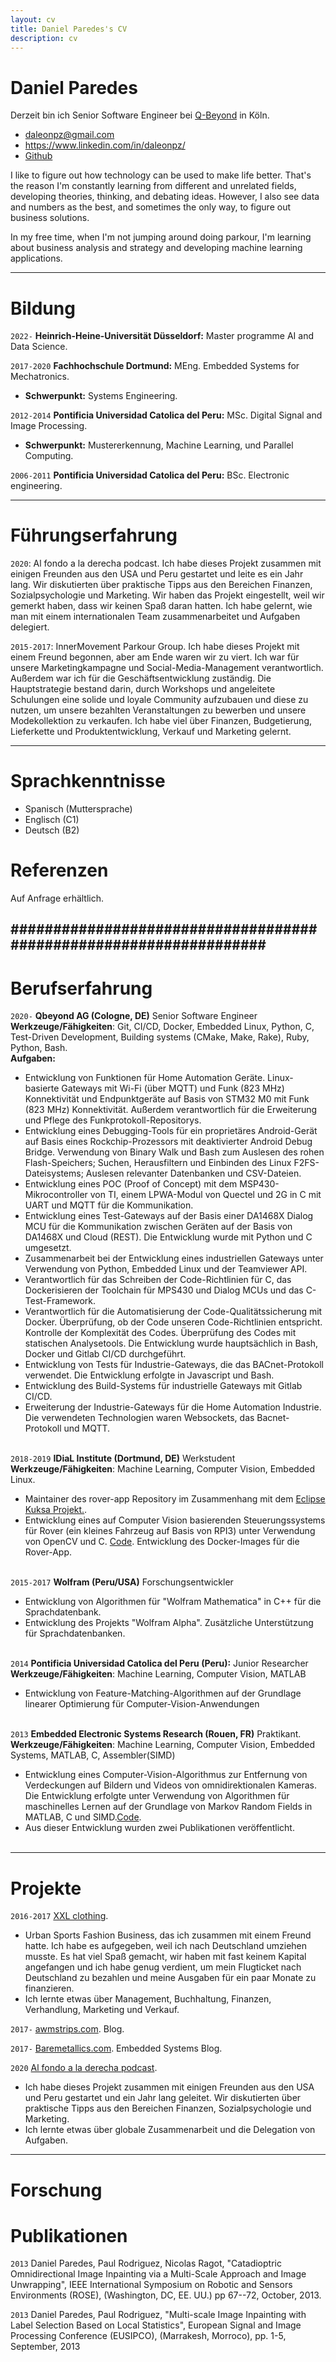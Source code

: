 ```yaml
---
layout: cv
title: Daniel Paredes's CV
description: cv 
---
```


# Daniel Paredes
Derzeit bin ich Senior Software Engineer bei [Q-Beyond](https://www.qbeyond.de/) in Köln.

* <a href="mailto:daleonpz@gmail.com">daleonpz@gmail.com</a>
* <a href="https://www.linkedin.com/in/daniel-paredes-2522b91a7/">https://www.linkedin.com/in/daleonpz/</a>
* <a href="http://github.com/daleonpz">Github</a>

I like to figure out how technology can be used to make life better. That's the reason I'm constantly learning from different and unrelated fields, developing theories,  thinking, and debating ideas. However, I also see data and numbers as the best, and sometimes the only way, to figure out business solutions. 

In my free time, when I'm not jumping around doing parkour, I'm learning about business analysis and strategy and developing machine learning applications.

---
# Bildung 
`2022-`
__Heinrich-Heine-Universität Düsseldorf:__ Master programme AI and Data Science.  

`2017-2020`
__Fachhochschule Dortmund:__  MEng. Embedded Systems for Mechatronics.  
- **Schwerpunkt:** Systems Engineering.

`2012-2014`
__Pontificia Universidad Catolica del Peru:__ MSc. Digital Signal and Image Processing. 
- **Schwerpunkt:** Mustererkennung, Machine Learning, und Parallel Computing.

`2006-2011`
__Pontificia Universidad Catolica del Peru:__ BSc. Electronic engineering.

---
# Führungserfahrung 
`2020`: Al fondo a la derecha podcast. Ich habe dieses Projekt zusammen mit einigen Freunden aus den USA und Peru gestartet und leite es ein Jahr lang. Wir diskutierten über praktische Tipps aus den Bereichen Finanzen, Sozialpsychologie und Marketing. Wir haben das Projekt eingestellt, weil wir gemerkt haben, dass wir keinen Spaß daran hatten. Ich habe gelernt, wie man mit einem internationalen Team zusammenarbeitet und Aufgaben delegiert.

`2015-2017`: InnerMovement Parkour Group. Ich habe dieses Projekt mit einem Freund begonnen, aber am Ende waren wir zu viert. Ich war für unsere Marketingkampagne und Social-Media-Management verantwortlich. Außerdem war ich für die Geschäftsentwicklung zuständig. Die Hauptstrategie bestand darin, durch Workshops und angeleitete Schulungen eine solide und loyale Community aufzubauen und diese zu nutzen, um unsere bezahlten Veranstaltungen zu bewerben und unsere Modekollektion zu verkaufen. Ich habe viel über Finanzen, Budgetierung, Lieferkette und Produktentwicklung, Verkauf und Marketing gelernt.

---
# Sprachkenntnisse
- Spanisch (Muttersprache)
- Englisch (C1)
- Deutsch (B2)

# Referenzen
Auf Anfrage erhältlich.

##################################################################
---
# Berufserfahrung 
`2020-` 
__Qbeyond AG (Cologne, DE)__ Senior Software Engineer  
__Werkzeuge/Fähigkeiten__: Git, CI/CD, Docker, Embedded Linux, Python, C, Test-Driven Development, Building systems (CMake, Make, Rake), Ruby, Python, Bash.  
**Aufgaben:**  
- Entwicklung von Funktionen für Home Automation Geräte. Linux-basierte Gateways mit Wi-Fi (über MQTT) und Funk (823 MHz) Konnektivität und Endpunktgeräte auf Basis von STM32 M0 mit Funk (823 MHz) Konnektivität. Außerdem verantwortlich für die Erweiterung und Pflege des Funkprotokoll-Repositorys.
- Entwicklung eines Debugging-Tools für ein proprietäres Android-Gerät auf Basis eines Rockchip-Prozessors mit deaktivierter Android Debug Bridge. Verwendung von Binary Walk und Bash zum Auslesen des rohen Flash-Speichers; Suchen, Herausfiltern und Einbinden des Linux F2FS-Dateisystems; Auslesen relevanter Datenbanken und CSV-Dateien.
- Entwicklung eines POC (Proof of Concept) mit dem MSP430-Mikrocontroller von TI, einem LPWA-Modul von Quectel und 2G in C mit UART und MQTT für die Kommunikation.
- Entwicklung eines Test-Gateways auf der Basis einer DA1468X Dialog MCU für die Kommunikation zwischen Geräten auf der Basis von DA1468X und Cloud (REST).  Die Entwicklung wurde mit Python und C umgesetzt.
- Zusammenarbeit bei der Entwicklung eines industriellen Gateways unter Verwendung von Python, Embedded Linux und der Teamviewer API.
- Verantwortlich für das Schreiben der Code-Richtlinien für C, das Dockerisieren der Toolchain für MPS430 und Dialog MCUs und das C-Test-Framework.
- Verantwortlich für die Automatisierung der Code-Qualitätssicherung mit Docker. Überprüfung, ob der Code unseren Code-Richtlinien entspricht. Kontrolle der Komplexität des Codes. Überprüfung des Codes mit statischen Analysetools. Die Entwicklung wurde hauptsächlich in Bash, Docker und Gitlab CI/CD durchgeführt.
- Entwicklung von Tests für Industrie-Gateways, die das BACnet-Protokoll verwendet. Die Entwicklung erfolgte in Javascript und Bash.
- Entwicklung des Build-Systems für industrielle Gateways mit Gitlab CI/CD.
- Erweiterung der Industrie-Gateways für die Home Automation Industrie. Die verwendeten Technologien waren Websockets, das Bacnet-Protokoll und MQTT. 
\
&nbsp;

`2018-2019`
__IDiaL Institute (Dortmund, DE)__ Werkstudent  
__Werkzeuge/Fähigkeiten__: Machine Learning, Computer Vision, Embedded Linux.  
- Maintainer des rover-app Repository im Zusammenhang mit dem [Eclipse Kuksa Projekt.](https://github.com/app4mc-rover/rover-app).
- Entwicklung eines auf Computer Vision basierenden Steuerungssystems für Rover (ein kleines Fahrzeug auf Basis von RPI3) unter Verwendung von OpenCV und C. [Code](https://github.com/app4mc-rover/rover-app/blob/5b9b3715d33f3e6912ed89745b7312b82735ce85/src/examples/MarkerChaser.cpp).
Entwicklung des Docker-Images für die Rover-App.
\
&nbsp;

`2015-2017`
__Wolfram (Peru/USA)__  Forschungsentwickler  
- Entwicklung von Algorithmen für "Wolfram Mathematica" in C++ für die Sprachdatenbank.
- Entwicklung des Projekts "Wolfram Alpha". Zusätzliche Unterstützung für Sprachdatenbanken.
\
&nbsp;

`2014`
__Pontificia Universidad Catolica del Peru (Peru):__ Junior Researcher  
__Werkzeuge/Fähigkeiten__: Machine Learning, Computer Vision, MATLAB  
- Entwicklung von Feature-Matching-Algorithmen auf der Grundlage linearer Optimierung für Computer-Vision-Anwendungen
\
&nbsp;

`2013` 
__Embedded Electronic Systems Research (Rouen, FR)__ Praktikant.  
__Werkzeuge/Fähigkeiten__: Machine Learning, Computer Vision, Embedded Systems, MATLAB, C, Assembler(SIMD)   
- Entwicklung eines Computer-Vision-Algorithmus zur Entfernung von Verdeckungen auf Bildern und Videos von omnidirektionalen Kameras. Die Entwicklung erfolgte unter Verwendung von Algorithmen für maschinelles Lernen auf der Grundlage von Markov Random Fields in MATLAB, C und SIMD.[Code](https://github.com/daleonpz/Projects/tree/master/mex/sumSquaredDifferences).
- Aus dieser Entwicklung wurden zwei Publikationen veröffentlicht.
\
&nbsp;


---
# Projekte 
`2016-2017`
[XXL clothing](https://www.facebook.com/prendasxxl). 
- Urban Sports Fashion Business, das ich zusammen mit einem Freund hatte. Ich habe es aufgegeben, weil ich nach Deutschland umziehen musste. Es hat viel Spaß gemacht, wir haben mit fast keinem Kapital angefangen und ich habe genug verdient, um mein Flugticket nach Deutschland zu bezahlen und meine Ausgaben für ein paar Monate zu finanzieren.
- Ich lernte etwas über Management, Buchhaltung, Finanzen, Verhandlung, Marketing und Verkauf.

`2017-`
[awmstrips.com](https://awmstrips.com/). Blog. 

`2017-`
[Baremetallics.com](https://baremetallics.com/). Embedded Systems Blog.


`2020`
[Al fondo a la derecha podcast](https://alfondoaladerecha.fm/). 
- Ich habe dieses Projekt zusammen mit einigen Freunden aus den USA und Peru gestartet und ein Jahr lang geleitet. Wir diskutierten über praktische Tipps aus den Bereichen Finanzen, Sozialpsychologie und Marketing.
- Ich lernte etwas über globale Zusammenarbeit und die Delegation von Aufgaben. 

---
# Forschung 

# Publikationen 

`2013`
 Daniel Paredes, Paul Rodriguez, Nicolas Ragot, "Catadioptric Omnidirectional Image Inpainting via a Multi-Scale Approach and Image Unwrapping", IEEE International Symposium on Robotic and Sensors Environments (ROSE), (Washington, DC, EE. UU.)  pp 67--72, October, 2013. 

`2013`
Daniel Paredes, Paul Rodriguez, "Multi-scale Image Inpainting with Label Selection Based on Local Statistics", European Signal and Image Processing Conference (EUSIPCO), (Marrakesh, Morroco),  pp. 1-5, September, 2013



